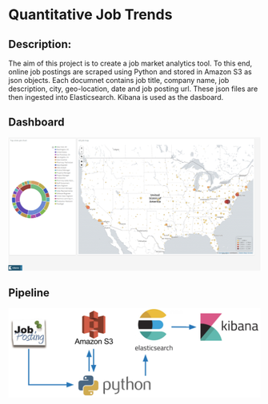 # Quantitative Job Trends

## Description:
The aim of this project is to create a job market analytics tool. To this end, online job postings are scraped using Python and stored in Amazon S3 as json objects. Each documnet contains job title, company name, job description, city, geo-location, date and job posting url. These json files are then ingested into Elasticsearch. Kibana is used as the dasboard.

## Dashboard
![Dashboard](./src/resources/dashboard.png)

## Pipeline
![Data Engineering Stack](./src/resources/pipeline.png)
